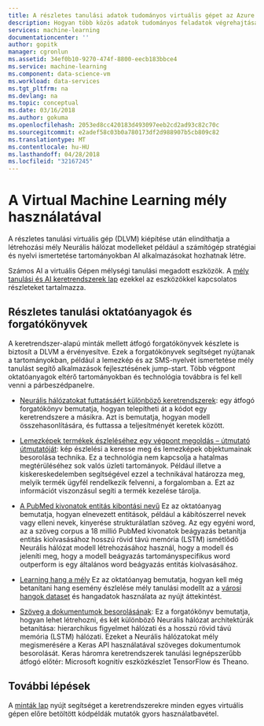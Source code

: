 ```yaml
---
title: A részletes tanulási adatok tudományos virtuális gépet az Azure adattudomány |} Microsoft Docs
description: Hogyan több közös adatok tudományos feladatok végrehajtásához a részletes tanulási adatok tudományos virtuális Gépet.
services: machine-learning
documentationcenter: ''
author: gopitk
manager: cgronlun
ms.assetid: 34ef0b10-9270-474f-8800-eecb183bbce4
ms.service: machine-learning
ms.component: data-science-vm
ms.workload: data-services
ms.tgt_pltfrm: na
ms.devlang: na
ms.topic: conceptual
ms.date: 03/16/2018
ms.author: gokuma
ms.openlocfilehash: 2053ed8cc420183d493097eeb2cd2ad93c82c70c
ms.sourcegitcommit: e2adef58c03b0a780173df2d988907b5cb809c82
ms.translationtype: MT
ms.contentlocale: hu-HU
ms.lasthandoff: 04/28/2018
ms.locfileid: "32167245"
---
```

# <a name="using-the-deep-learning-virtual-machine"></a>A Virtual Machine Learning mély használatával

A részletes tanulási virtuális gép (DLVM) kiépítése után elindíthatja a létrehozási mély Neurális hálózat modelleket például a számítógép stratégiai és nyelvi ismertetése tartományokban AI alkalmazásokat hozhatnak létre. 

Számos AI a virtuális Gépen mélységi tanulási megadott eszközök. A [mély tanulási és AI keretrendszerek lap](dsvm-deep-learning-ai-frameworks.md) ezekkel az eszközökkel kapcsolatos részleteket tartalmazza. 

## <a name="deep-learning-tutorials-and-walkthroughs"></a>Részletes tanulási oktatóanyagok és forgatókönyvek

A keretrendszer-alapú minták mellett átfogó forgatókönyvek készlete is biztosít a DLVM a érvényesítve. Ezek a forgatókönyvek segítséget nyújtanak a tartományokban, például a lemezkép és az SMS-nyelvét ismertetése mély tanulást segítő alkalmazások fejlesztésének jump-start. Több végpont oktatóanyagok eltérő tartományokban és technológia továbbra is fel kell venni a párbeszédpanelre.   


- [Neurális hálózatokat futtatásáért különböző keretrendszerek](https://github.com/ilkarman/DeepLearningFrameworks): egy átfogó forgatókönyv bemutatja, hogyan telepítheti át a kódot egy keretrendszere a másikra. Azt is bemutatja, hogyan modell összehasonlítására, és futtassa a teljesítményét keretek között. 

- [Lemezképek termékek észleléséhez egy végpont megoldás – útmutató útmutatóját](https://github.com/Azure/cortana-intelligence-product-detection-from-images): kép észlelési a keresse meg és lemezképek objektumainak besorolása technika. Ez a technológia nem kapcsolja a hatalmas megtérüléséhez sok valós üzleti tartományok. Például illetve a kiskereskedelemben segítségével ezzel a technikával határozza meg, melyik termék ügyfél rendelkezik felvenni, a forgalomban a. Ezt az információt viszonzásul segíti a termék kezelése tárolja. 

- [A PubMed kivonatok entitás kibontási nevű](https://docs.microsoft.com/azure/machine-learning/preview/scenario-tdsp-biomedical-recognition) Ez az oktatóanyag bemutatja, hogyan elnevezett entitások, például a kábítószerrel nevek vagy elleni nevek, kinyerése strukturálatlan szöveg. Az egy egyéni word, az a szöveg corpus a 18 millió PubMed kivonatok beágyazás betanítja entitás kiolvasásához hosszú rövid távú memória (LSTM) ismétlődő Neurális hálózat modell létrehozásához használ, hogy a modell és jeleníti meg, hogy a modell beágyazás tartományspecifikus word outperform is egy általános word beágyazás entitás kiolvasásához.

- [Learning hang a mély](https://blogs.technet.microsoft.com/machinelearning/2018/01/30/hearing-ai-getting-started-with-deep-learning-for-audio-on-azure/) Ez az oktatóanyag bemutatja, hogyan kell még betanítani hang esemény észlelése mély tanulási modellt az a [városi hangok dataset](https://serv.cusp.nyu.edu/projects/urbansounddataset/urbansound8k.html) és hangadatok használata az nyújt áttekintést.

- [Szöveg a dokumentumok besorolásának](https://github.com/anargyri/lstm_han): Ez a forgatókönyv bemutatja, hogyan lehet létrehozni, és két különböző Neurális hálózat architektúrák betanítása: hierarchikus figyelmet hálózati és a hosszú rövid távú memória (LSTM) hálózati. Ezeket a Neurális hálózatokat mély megismerésére a Keras API használatával szöveges dokumentumok besorolását. Keras háromra keretrendszerek tanulási legnépszerűbb átfogó előtér: Microsoft kognitív eszközkészlet TensorFlow és Theano.

## <a name="next-steps"></a>További lépések

A [minták lap](dsvm-samples-and-walkthroughs.md) nyújt segítséget a keretrendszerekre minden egyes virtuális gépen előre betöltött kódpéldák mutatók gyors használatbavétel. 
